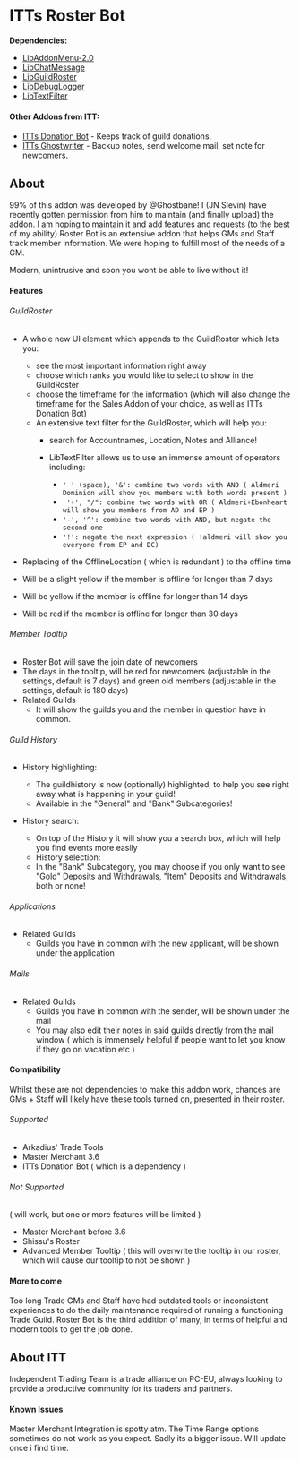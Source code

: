 # ITTs Roster Bot

**Dependencies:** 
- [LibAddonMenu-2.0](https://www.esoui.com/downloads/info7-LibAddonMenu.html)
- [LibChatMessage](https://www.esoui.com/downloads/info2382-LibChatMessage.html)
- [LibGuildRoster](https://www.esoui.com/downloads/info2784-LibGuildRoster.html)
- [LibDebugLogger](https://esoui.com/downloads/info2275-LibDebugLogger.html)
- [LibTextFilter](https://esoui.com/downloads/info1311-LibTextFilter.html)

#### Other Addons from ITT:
- [ITTs Donation Bot](https://esoui.com/downloads/info2765-ITTsDonationBotITTDB.html) - Keeps track of guild donations.
- [ITTs Ghostwriter](https://www.esoui.com/downloads/info3208-ITTsGhostwriter.html) - Backup notes, send welcome mail, set note for newcomers.

## About

99% of this addon was developed by @Ghostbane! I (JN Slevin) have recently gotten permission from him to maintain (and finally upload) the addon. I am hoping to maintain it and add features and requests (to the best of my ability)
Roster Bot is an extensive addon that helps GMs and Staff track member information. We were hoping to fulfill most of the needs of a GM.

Modern, unintrusive and soon you wont be able to live without it!

#### Features

###### GuildRoster

- A whole new UI element which appends to the GuildRoster which lets you: 
    - see the most important information right away
    - choose which ranks you would like to select to show in the GuildRoster
    - choose the timeframe for the information (which will also change the timeframe for the Sales Addon of your choice, as well as ITTs Donation Bot)
    - An extensive text filter for the GuildRoster, which will help you:
        - search for Accountnames, Location, Notes and Alliance!
        - LibTextFilter allows us to use an immense amount of operators including:

            - ```' ' (space), '&': combine two words with AND ( Aldmeri Dominion will show you members with both words present )```
            - ``` '+', "/": combine two words with OR ( Aldmeri+Ebonheart will show you members from AD and EP )```
            - ```'-', '^': combine two words with AND, but negate the second one```
            - ```'!': negate the next expression ( !aldmeri will show you everyone from EP and DC) ```


- Replacing of the OfflineLocation ( which is redundant ) to the offline time

- Will be a slight yellow if the member is offline for longer than 7 days
- Will be yellow if the member is offline for longer than 14 days
 - Will be red if the member is offline for longer than 30 days



###### Member Tooltip

- Roster Bot will save the join date of newcomers
- The days in the tooltip, will be red for newcomers (adjustable in the settings, default is 7 days) and green old members (adjustable in the settings, default is 180 days)
- Related Guilds
    - It will show the guilds you and the member in question have in common.


###### Guild History

- History highlighting:
    - The guildhistory is now (optionally) highlighted, to help you see right away what is happening in your guild!
    - Available in the "General" and "Bank" Subcategories!
- History search:

    - On top of the History it will show you a search box, which will help you find events more easily
    - History selection:
    - In the "Bank" Subcategory, you may choose if you only want to see "Gold" Deposits and Withdrawals, "Item" Deposits and Withdrawals, both or none!


###### Applications

- Related Guilds
    - Guilds you have in common with the new applicant, will be shown under the application


###### Mails
- Related Guilds
    - Guilds you have in common with the sender, will be shown under the mail
    - You may also edit their notes in said guilds directly from the mail window ( which is immensely helpful if people want to let you know if they go on vacation etc )


#### Compatibility

Whilst these are not dependencies to make this addon work, chances are GMs + Staff will likely have these tools turned on, presented in their roster.



###### Supported 
- Arkadius' Trade Tools
- Master Merchant 3.6
- ITTs Donation Bot ( which is a dependency )

###### Not Supported 
( will work, but one or more features will be limited )
- Master Merchant before 3.6
- Shissu's Roster
- Advanced Member Tooltip ( this will overwrite the tooltip in our roster, which will cause our tooltip to not be shown )

#### More to come

Too long Trade GMs and Staff have had outdated tools or inconsistent experiences to do the daily maintenance required of running a functioning Trade Guild. Roster Bot is the third addition of many, in terms of helpful and modern tools to get the job done.


## About ITT 

Independent Trading Team is a trade alliance on PC-EU, always looking to provide a productive community for its traders and partners.

#### Known Issues

Master Merchant Integration is spotty atm. The Time Range options sometimes do not work as you expect. Sadly its a bigger issue. Will update once i find time.
